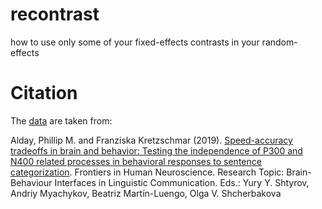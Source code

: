 # recontrast
how to use only some of your fixed-effects contrasts in your random-effects

# Citation

The [data](https://osf.io/75r6t/) are taken from:

Alday, Phillip M. and Franziska Kretzschmar (2019). [Speed-accuracy tradeoffs in brain and behavior: Testing the independence of P300 and N400 related processes in behavioral responses to sentence categorization](https://doi.org/10.3389/fnhum.2019.00285). Frontiers in Human Neuroscience. Research Topic: Brain-Behaviour Interfaces in Linguistic Communication. Eds.: Yury Y. Shtyrov, Andriy Myachykov, Beatriz Martín-Luengo, Olga V. Shcherbakova

